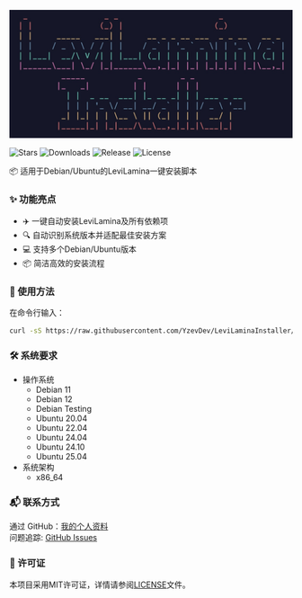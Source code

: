 ![预览图](assets/preview.jpg)

![Stars](https://img.shields.io/github/stars/YzevDev/LeviLaminaInstaller?style=flat-square&link=https%3A%2F%2Fgithub.com%2FYzevDev%2FLeviLaminaInstaller%2Fstargazers)
![Downloads](https://img.shields.io/github/downloads/YzevDev/LeviLaminaInstaller/total?style=flat-square)
![Release](https://img.shields.io/github/v/release/YzevDev/LeviLaminaInstaller?style=flat-square&link=https%3A%2F%2Fgithub.com%2FYzevDev%2FLeviLaminaInstaller%2Freleases%2Flatest)
![License](https://img.shields.io/github/license/YzevDev/LeviLaminaInstaller?style=flat-square&link=https%3A%2F%2Fgithub.com%2FYzevDev%2FLeviLaminaInstaller%2Fblob%2Fmain%2FLICENSE)

📦 适用于Debian/Ubuntu的LeviLamina一键安装脚本

### ✨ 功能亮点

- ✈️ 一键自动安装LeviLamina及所有依赖项
- 🔍 自动识别系统版本并适配最佳安装方案
- 💻 支持多个Debian/Ubuntu版本
- 📦 简洁高效的安装流程

### 🚀 使用方法

在命令行输入：

```bash
curl -sS https://raw.githubusercontent.com/YzevDev/LeviLaminaInstaller/main/levilamina_installer.sh | sudo bash
```

### 🛠️ 系统要求

- 操作系统
  - Debian 11
  - Debian 12
  - Debian Testing
  - Ubuntu 20.04
  - Ubuntu 22.04
  - Ubuntu 24.04
  - Ubuntu 24.10
  - Ubuntu 25.04
- 系统架构
  - x86_64

### 📬 联系方式

通过 GitHub：[我的个人资料](https://github.com/YzevDev)  
问题追踪: [GitHub Issues](https://github.com/YzevDev/LeviLaminaInstaller/issues)

### 📜 许可证

本项目采用MIT许可证，详情请参阅[LICENSE](LICENSE)文件。
